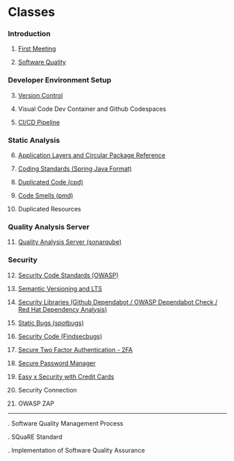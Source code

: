 Classes
====

### Introduction

1. [First Meeting](class/first-meeting.md)

2. [Software Quality](class/software-quality.md)

### Developer Environment Setup 

3. [Version Control](class/version-control.md)

4. Visual Code Dev Container and Github Codespaces

5. [CI/CD Pipeline](class/pipeline.md)

### Static Analysis

6. [Application Layers and Circular Package Reference](class/application-layers.md)

7. [Coding Standards (Spring Java Format)](class/coding-standards.md)

8. [Duplicated Code (cpd)](class/duplicated-code.md) 

9. [Code Smells (pmd)](class/code-smells.md)

10. Duplicated Resources

### Quality Analysis Server

11. [Quality Analysis Server (sonarqube)](class/quality-analysis-server.md)

### Security

12. [Security Code Standards (OWASP)](class/owasp.md)

13. [Semantic Versioning and LTS](class/semantic-versioning-lts.md)

14. [Security Libraries (Github Dependabot / OWASP Dependabot Check / Red Hat Dependency Analysis)](class/security-libraries.md)

15. [Static Bugs (spotbugs)](class/static-bugs.md)

16. [Security Code (Findsecbugs)](class/security-code.md)

17. [Secure Two Factor Authentication - 2FA](class/security-2FA.md)

18. [Secure Password Manager](class/security-password-manager.md)

19. [Easy x Security with Credit Cards](class/easy-security-credit-card.md)

20. Security Connection

21. OWASP ZAP


---

. Software Quality Management Process

. SQuaRE Standard

. Implementation of Software Quality Assurance